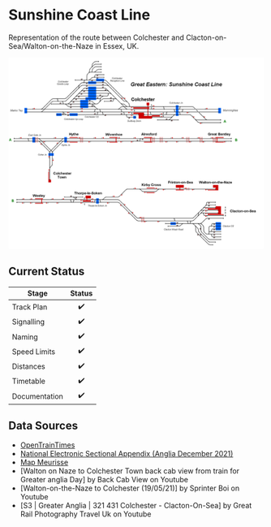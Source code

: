 # Sunshine Coast Line
Representation of the route between Colchester and Clacton-on-Sea/Walton-on-the-Naze in Essex, UK.

![Image of Current State of Map](Images/SunshineCoastLine.bmp)

## Current Status

| Stage         | Status        |
| ------------- |:-------------:|
| Track Plan     | :heavy_check_mark: |
| Signalling      | :heavy_check_mark: |
| Naming | :heavy_check_mark:  |
| Speed Limits | :heavy_check_mark: |
| Distances | :heavy_check_mark: |
| Timetable | :heavy_check_mark: |
| Documentation | :heavy_check_mark: |


## Data Sources
- [OpenTrainTimes](https://www.opentraintimes.com/)
- [National Electronic Sectional Appendix (Anglia December 2021)](https://www.networkrail.co.uk/industry-and-commercial/information-for-operators/national-electronic-sectional-appendix/)
- [Map Meurisse](https://map.meurisse.org/)
- [Walton on Naze to Colchester Town back cab view from train for Greater anglia Day] by Back Cab View on Youtube
- [Walton-on-the-Naze to Colchester (19/05/21)] by Sprinter Boi on Youtube
- [S3 | Greater Anglia | 321 431 Colchester - Clacton-On-Sea] by Great Rail Photography Travel Uk on Youtube
